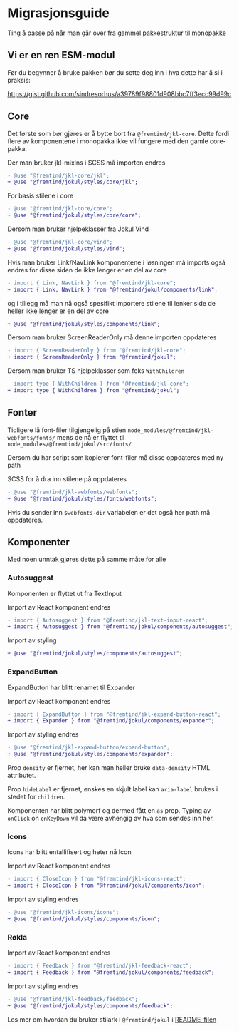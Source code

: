 # Migrasjonsguide

Ting å passe på når man går over fra gammel pakkestruktur til monopakke

## Vi er en ren ESM-modul

Før du begynner å bruke pakken bør du sette deg inn i hva dette har å si i praksis:

https://gist.github.com/sindresorhus/a39789f98801d908bbc7ff3ecc99d99c

## Core

Det første som bør gjøres er å bytte bort fra `@fremtind/jkl-core`. Dette fordi flere
av komponentene i monopakka ikke vil fungere med den gamle core-pakka.

Der man bruker jkl-mixins i SCSS må importen endres

```diff
- @use "@fremtind/jkl-core/jkl";
+ @use "@fremtind/jokul/styles/core/jkl";
```

For basis stilene i core

```diff
- @use "@fremtind/jkl-core/core";
+ @use "@fremtind/jokul/styles/core/core";
```

Dersom man bruker hjelpeklasser fra Jokul Vind

```diff
- @use "@fremtind/jkl-core/vind";
+ @use "@fremtind/jokul/styles/vind";
```

Hvis man bruker Link/NavLink komponentene i løsningen må imports også endres for disse
siden de ikke lenger er en del av core

```diff
- import { Link, NavLink } from "@fremtind/jkl-core";
+ import { Link, NavLink } from "@fremtind/jokul/components/link";
```

og i tillegg må man nå også spesifikt importere stilene til lenker side de heller ikke
lenger er en del av core

```diff
+ @use "@fremtind/jokul/styles/components/link";
```

Dersom man bruker ScreenReaderOnly må denne importen oppdateres

```diff
- import { ScreenReaderOnly } from "@fremtind/jkl-core";
+ import { ScreenReaderOnly } from "@fremtind/jokul";
```

Dersom man bruker TS hjelpeklasser som feks `WithChildren`

```diff
- import type { WithChildren } from "@fremtind/jkl-core";
+ import type { WithChildren } from "@fremtind/jokul";
```

## Fonter

Tidligere lå font-filer tilgjengelig på stien
`node_modules/@fremtind/jkl-webfonts/fonts/`
mens de nå er flyttet til
`node_modules/@fremtind/jokul/src/fonts/`

Dersom du har script som kopierer font-filer må disse oppdateres med ny path

SCSS for å dra inn stilene på oppdateres

```diff
- @use "@fremtind/jkl-webfonts/webfonts";
+ @use "@fremtind/jokul/styles/fonts/webfonts";
```

Hvis du sender inn `$webfonts-dir` variabelen er det også her path må oppdateres.

## Komponenter

Med noen unntak gjøres dette på samme måte for alle

### Autosuggest

Komponenten er flyttet ut fra TextInput

Import av React komponent endres

```diff
- import { Autosuggest } from "@fremtind/jkl-text-input-react";
+ import { Autosuggest } from "@fremtind/jokul/components/autosuggest";
```

Import av styling

```diff
+ @use "@fremtind/jokul/styles/components/autosuggest";
```

### ExpandButton

ExpandButton har blitt renamet til Expander

Import av React komponent endres

```diff
- import { ExpandButton } from "@fremtind/jkl-expand-button-react";
+ import { Expander } from "@fremtind/jokul/components/expander";
```

Import av styling endres

```diff
- @use "@fremtind/jkl-expand-button/expand-button";
+ @use "@fremtind/jokul/styles/components/expander";
```

Prop `density` er fjernet, her kan man heller bruke `data-density` HTML attributet.

Prop `hideLabel` er fjernet, ønskes en skjult label kan `aria-label` brukes i
stedet for `children`.

Komponenten har blitt polymorf og dermed fått en `as` prop. Typing
av `onClick` on `onKeyDown` vil da være avhengig av hva som sendes inn her.

### Icons

Icons har blitt entallifisert og heter nå Icon

Import av React komponent endres

```diff
- import { CloseIcon } from "@fremtind/jkl-icons-react";
+ import { CloseIcon } from "@fremtind/jokul/components/icon";
```

Import av styling endres

```diff
- @use "@fremtind/jkl-icons/icons";
+ @use "@fremtind/jokul/styles/components/icon";
```

### Røkla

Import av React komponent endres

```diff
- import { Feedback } from "@fremtind/jkl-feedback-react";
+ import { Feedback } from "@fremtind/jokul/components/feedback";
```

Import av styling endres

```diff
- @use "@fremtind/jkl-feedback/feedback";
+ @use "@fremtind/jokul/styles/components/feedback";
```

Les mer om hvordan du bruker stilark i `@fremtind/jokul` i [README-filen](./README.md#stilark)

